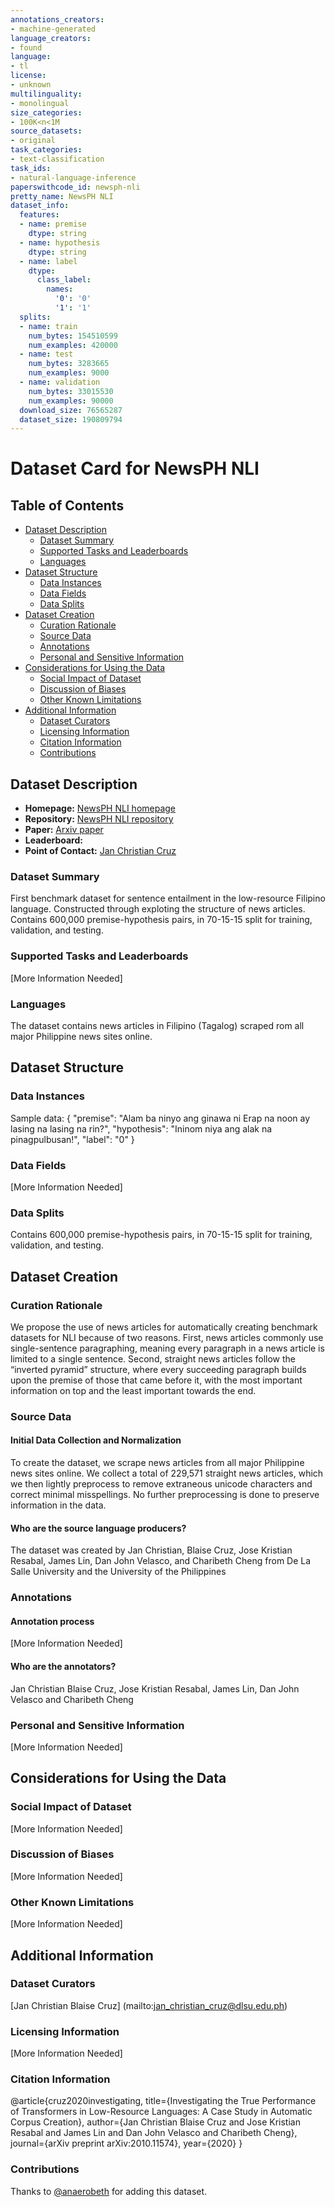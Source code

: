 ```yaml
---
annotations_creators:
- machine-generated
language_creators:
- found
language:
- tl
license:
- unknown
multilinguality:
- monolingual
size_categories:
- 100K<n<1M
source_datasets:
- original
task_categories:
- text-classification
task_ids:
- natural-language-inference
paperswithcode_id: newsph-nli
pretty_name: NewsPH NLI
dataset_info:
  features:
  - name: premise
    dtype: string
  - name: hypothesis
    dtype: string
  - name: label
    dtype:
      class_label:
        names:
          '0': '0'
          '1': '1'
  splits:
  - name: train
    num_bytes: 154510599
    num_examples: 420000
  - name: test
    num_bytes: 3283665
    num_examples: 9000
  - name: validation
    num_bytes: 33015530
    num_examples: 90000
  download_size: 76565287
  dataset_size: 190809794
---
```


# Dataset Card for NewsPH NLI

## Table of Contents
- [Dataset Description](#dataset-description)
  - [Dataset Summary](#dataset-summary)
  - [Supported Tasks and Leaderboards](#supported-tasks-and-leaderboards)
  - [Languages](#languages)
- [Dataset Structure](#dataset-structure)
  - [Data Instances](#data-instances)
  - [Data Fields](#data-fields)
  - [Data Splits](#data-splits)
- [Dataset Creation](#dataset-creation)
  - [Curation Rationale](#curation-rationale)
  - [Source Data](#source-data)
  - [Annotations](#annotations)
  - [Personal and Sensitive Information](#personal-and-sensitive-information)
- [Considerations for Using the Data](#considerations-for-using-the-data)
  - [Social Impact of Dataset](#social-impact-of-dataset)
  - [Discussion of Biases](#discussion-of-biases)
  - [Other Known Limitations](#other-known-limitations)
- [Additional Information](#additional-information)
  - [Dataset Curators](#dataset-curators)
  - [Licensing Information](#licensing-information)
  - [Citation Information](#citation-information)
  - [Contributions](#contributions)

## Dataset Description

- **Homepage:** [NewsPH NLI homepage](https://github.com/jcblaisecruz02/Filipino-Text-Benchmarks)
- **Repository:** [NewsPH NLI repository](https://github.com/jcblaisecruz02/Filipino-Text-Benchmarks)
- **Paper:** [Arxiv paper](https://arxiv.org/pdf/2010.11574.pdf)
- **Leaderboard:**
- **Point of Contact:** [Jan Christian Cruz](mailto:jan_christian_cruz@dlsu.edu.ph)

### Dataset Summary

First benchmark dataset for sentence entailment in the low-resource Filipino language. Constructed through exploting the structure of news articles. Contains 600,000 premise-hypothesis pairs, in 70-15-15 split for training, validation, and testing.


### Supported Tasks and Leaderboards

[More Information Needed]

### Languages

The dataset contains news articles in Filipino (Tagalog) scraped rom all major Philippine news sites online.

## Dataset Structure

### Data Instances
Sample data:
  {
    "premise": "Alam ba ninyo ang ginawa ni Erap na noon ay lasing na lasing na rin?",
    "hypothesis": "Ininom niya ang alak na pinagpulbusan!",
    "label": "0"
  }


### Data Fields

[More Information Needed]

### Data Splits
Contains 600,000 premise-hypothesis pairs, in 70-15-15 split for training, validation, and testing.


## Dataset Creation

### Curation Rationale

We propose the use of news articles for automatically creating benchmark datasets for NLI because of two reasons. First, news articles commonly use single-sentence paragraphing, meaning every paragraph in a news article is limited to a single sentence. Second, straight news articles follow the “inverted pyramid” structure, where every succeeding paragraph builds upon the premise of those that came before it, with the most important information on top and the least important towards the end.

### Source Data

#### Initial Data Collection and Normalization

To create the dataset, we scrape news articles from all major Philippine news sites online. We collect a total of 229,571 straight news articles, which we then lightly preprocess to remove extraneous unicode characters and correct minimal misspellings. No further preprocessing is done to preserve information in the data.

#### Who are the source language producers?

The dataset was created by Jan Christian, Blaise Cruz, Jose Kristian Resabal, James Lin, Dan John Velasco, and Charibeth Cheng from De La Salle University and the University of the Philippines

### Annotations

#### Annotation process

[More Information Needed]

#### Who are the annotators?

Jan Christian Blaise Cruz, Jose Kristian Resabal, James Lin, Dan John Velasco and Charibeth Cheng

### Personal and Sensitive Information

[More Information Needed]

## Considerations for Using the Data

### Social Impact of Dataset

[More Information Needed]

### Discussion of Biases

[More Information Needed]

### Other Known Limitations

[More Information Needed]

## Additional Information

### Dataset Curators

[Jan Christian Blaise Cruz] (mailto:jan_christian_cruz@dlsu.edu.ph)

### Licensing Information

[More Information Needed]

### Citation Information

@article{cruz2020investigating,
  title={Investigating the True Performance of Transformers in Low-Resource Languages: A Case Study in Automatic Corpus Creation},
  author={Jan Christian Blaise Cruz and Jose Kristian Resabal and James Lin and Dan John Velasco and Charibeth Cheng},
  journal={arXiv preprint arXiv:2010.11574},
  year={2020}
}

### Contributions

Thanks to [@anaerobeth](https://github.com/anaerobeth) for adding this dataset.
